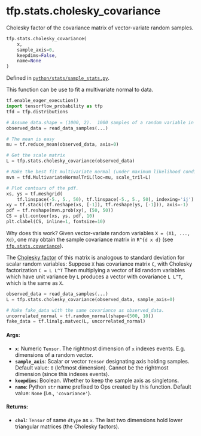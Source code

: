 <div itemscope itemtype="http://developers.google.com/ReferenceObject">
<meta itemprop="name" content="tfp.stats.cholesky_covariance" />
<meta itemprop="path" content="Stable" />
</div>

# tfp.stats.cholesky_covariance

Cholesky factor of the covariance matrix of vector-variate random samples.

``` python
tfp.stats.cholesky_covariance(
    x,
    sample_axis=0,
    keepdims=False,
    name=None
)
```



Defined in [`python/stats/sample_stats.py`](https://github.com/tensorflow/probability/tree/master/tensorflow_probability/python/stats/sample_stats.py).

<!-- Placeholder for "Used in" -->

This function can be use to fit a multivariate normal to data.

```python
tf.enable_eager_execution()
import tensorflow_probability as tfp
tfd = tfp.distributions

# Assume data.shape = (1000, 2).  1000 samples of a random variable in R^2.
observed_data = read_data_samples(...)

# The mean is easy
mu = tf.reduce_mean(observed_data, axis=0)

# Get the scale matrix
L = tfp.stats.cholesky_covariance(observed_data)

# Make the best fit multivariate normal (under maximum likelihood condition).
mvn = tfd.MultivariateNormalTriL(loc=mu, scale_tril=L)

# Plot contours of the pdf.
xs, ys = tf.meshgrid(
    tf.linspace(-5., 5., 50), tf.linspace(-5., 5., 50), indexing='ij')
xy = tf.stack((tf.reshape(xs, [-1]), tf.reshape(ys, [-1])), axis=-1)
pdf = tf.reshape(mvn.prob(xy), (50, 50))
CS = plt.contour(xs, ys, pdf, 10)
plt.clabel(CS, inline=1, fontsize=10)
```

Why does this work?
Given vector-variate random variables `X = (X1, ..., Xd)`, one may obtain the
sample covariance matrix in `R^{d x d}` (see <a href="../../tfp/stats/covariance.md"><code>tfp.stats.covariance</code></a>).

The [Cholesky factor](https://en.wikipedia.org/wiki/Cholesky_decomposition)
of this matrix is analogous to standard deviation for scalar random variables:
Suppose `X` has covariance matrix `C`, with Cholesky factorization `C = L L^T`
Then multiplying a vector of iid random variables which have unit variance by
`L` produces a vector with covariance `L L^T`, which is the same as `X`.

```python
observed_data = read_data_samples(...)
L = tfp.stats.cholesky_covariance(observed_data, sample_axis=0)

# Make fake_data with the same covariance as observed_data.
uncorrelated_normal = tf.random_normal(shape=(500, 10))
fake_data = tf.linalg.matvec(L, uncorrelated_normal)
```

#### Args:


* <b>`x`</b>:  Numeric `Tensor`.  The rightmost dimension of `x` indexes events. E.g.
  dimensions of a random vector.
* <b>`sample_axis`</b>: Scalar or vector `Tensor` designating axis holding samples.
  Default value: `0` (leftmost dimension). Cannot be the rightmost dimension
    (since this indexes events).
* <b>`keepdims`</b>:  Boolean.  Whether to keep the sample axis as singletons.
* <b>`name`</b>: Python `str` name prefixed to Ops created by this function.
      Default value: `None` (i.e., `'covariance'`).


#### Returns:


* <b>`chol`</b>:  `Tensor` of same `dtype` as `x`.  The last two dimensions hold
  lower triangular matrices (the Cholesky factors).